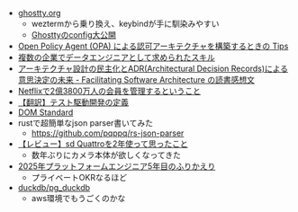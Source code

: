 

- [ghostty.org](https://ghostty.org/)
  - weztermから乗り換え、keybindが手に馴染みやすい
  - [Ghosttyのconfig大公開](https://zenn.dev/koya_iwamura/articles/65e4fbb747bcd2)
- [Open Policy Agent (OPA) による認可アーキテクチャを構築するときの Tips](https://qiita.com/caunu-s/items/e5d29088bd391c47824f)
- [複数の企業でデータエンジニアとして求められたスキル](https://www.yasuhisay.info/entry/2024/04/29/190206)
- [アーキテクチャ設計の民主化とADR(Architectural Decision Records)による意思決定の未来 - Facilitating Software Architecture の読書感想文](https://syu-m-5151.hatenablog.com/entry/2024/12/31/232546)
- [Netflixで2億3800万人の会員を管理するということ](https://www.infoq.com/jp/articles/managing-memberships-netflix/)
- [【翻訳】テスト駆動開発の定義](https://t-wada.hatenablog.jp/entry/canon-tdd-by-kent-beck)
- [DOM Standard](https://dom.spec.whatwg.org/)
- rustで超簡単なjson parser書いてみた
    - https://github.com/pqppq/rs-json-parser
- [【レビュー】sd Quattroを2年使って思ったこと](https://note.com/plnra/n/ne7b67620c28c)  
    - 数年ぶりにカメラ本体が欲しくなってきた
- [2025年プラットフォームエンジニア5年目のふりかえり](https://toshi0607.com/review/5th-year-of-platform-engineer/) 
    - プライベートOKRなるほど
- [duckdb/pg_duckdb](https://github.com/duckdb/pg_duckdb)
    - aws環境でもうごくのかな
